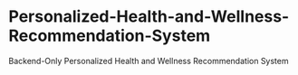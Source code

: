 # Personalized-Health-and-Wellness-Recommendation-System
Backend-Only Personalized Health and Wellness Recommendation System
